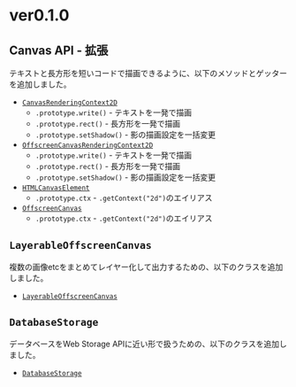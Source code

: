 # ver0.1.0

## Canvas API - 拡張

テキストと長方形を短いコードで描画できるように、以下のメソッドとゲッターを追加しました。

- [`CanvasRenderingContext2D`](./../refs/CanvasRenderingContext2D/_.md)
    - `.prototype.write()` - テキストを一発で描画
    - `.prototype.rect()` - 長方形を一発で描画
    - `.prototype.setShadow()` - 影の描画設定を一括変更
- [`OffscreenCanvasRenderingContext2D`](./../refs/CanvasRenderingContext2D/_.md)
    - `.prototype.write()` - テキストを一発で描画
    - `.prototype.rect()` - 長方形を一発で描画
    - `.prototype.setShadow()` - 影の描画設定を一括変更
- [`HTMLCanvasElement`](./../refs/HTMLCanvasElement.md)
    - `.prototype.ctx` - `.getContext("2d")`のエイリアス
- [`OffscreenCanvas`](./../refs/HTMLCanvasElement.md)
    - `.prototype.ctx` - `.getContext("2d")`のエイリアス

## `LayerableOffscreenCanvas`

複数の画像etcをまとめてレイヤー化して出力するための、以下のクラスを追加しました。

- [`LayerableOffscreenCanvas`](./../refs/LayerableOffscreenCanvas.md)

## `DatabaseStorage`

データベースをWeb Storage APIに近い形で扱うための、以下のクラスを追加しました。

- [`DatabaseStorage`](./../refs/DatabaseStorage.md)